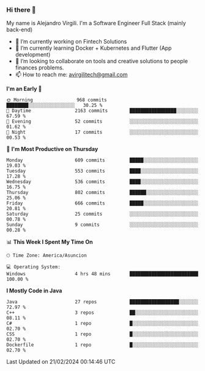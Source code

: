### Hi there 👋

My name is Alejandro Virgili. I'm a Software Engineer Full Stack (mainly back-end)


- 🔭 I’m currently working on Fintech Solutions
- 🌱 I’m currently learning Docker + Kubernetes and Flutter (App development)
- 👯 I’m looking to collaborate on tools and creative solutions to people finances problems.
- 📫 How to reach me: avirgilitech@gmail.com
  
<!--START_SECTION:waka-->
**I'm an Early 🐤** 

```text
🌞 Morning                968 commits         ████████░░░░░░░░░░░░░░░░░   30.25 % 
🌆 Daytime                2163 commits        █████████████████░░░░░░░░   67.59 % 
🌃 Evening                52 commits          ░░░░░░░░░░░░░░░░░░░░░░░░░   01.62 % 
🌙 Night                  17 commits          ░░░░░░░░░░░░░░░░░░░░░░░░░   00.53 % 
```
📅 **I'm Most Productive on Thursday** 

```text
Monday                   609 commits         █████░░░░░░░░░░░░░░░░░░░░   19.03 % 
Tuesday                  553 commits         ████░░░░░░░░░░░░░░░░░░░░░   17.28 % 
Wednesday                536 commits         ████░░░░░░░░░░░░░░░░░░░░░   16.75 % 
Thursday                 802 commits         ██████░░░░░░░░░░░░░░░░░░░   25.06 % 
Friday                   666 commits         █████░░░░░░░░░░░░░░░░░░░░   20.81 % 
Saturday                 25 commits          ░░░░░░░░░░░░░░░░░░░░░░░░░   00.78 % 
Sunday                   9 commits           ░░░░░░░░░░░░░░░░░░░░░░░░░   00.28 % 
```


📊 **This Week I Spent My Time On** 

```text
🕑︎ Time Zone: America/Asuncion

💻 Operating System: 
Windows                  4 hrs 48 mins       █████████████████████████   100.00 % 
```

**I Mostly Code in Java** 

```text
Java                     27 repos            ██████████████████░░░░░░░   72.97 % 
C++                      3 repos             ██░░░░░░░░░░░░░░░░░░░░░░░   08.11 % 
C#                       1 repo              █░░░░░░░░░░░░░░░░░░░░░░░░   02.70 % 
CSS                      1 repo              █░░░░░░░░░░░░░░░░░░░░░░░░   02.70 % 
Dockerfile               1 repo              █░░░░░░░░░░░░░░░░░░░░░░░░   02.70 % 
```




 Last Updated on 21/02/2024 00:14:46 UTC
<!--END_SECTION:waka-->
